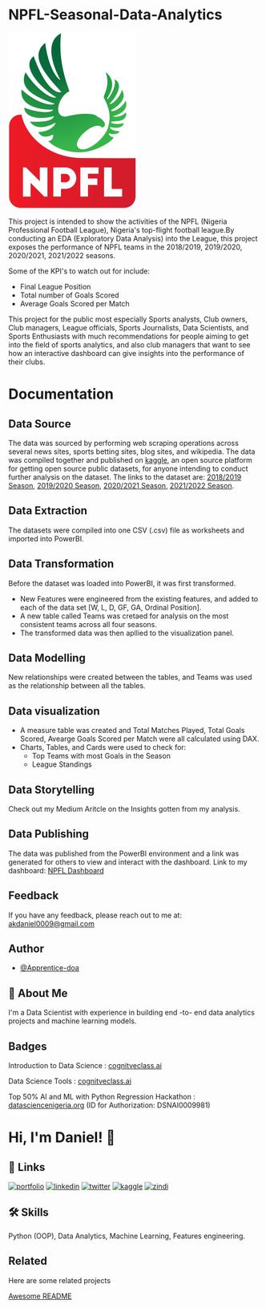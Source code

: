 # NPFL-Seasonal-Data-Analytics

![NPFL](https://github.com/Apprentice-doa/NPFL-Seasonal-Data-Analytics/blob/main/Images/NPFL%20LOGO.png)

This project is intended to show the activities of the NPFL (Nigeria Professional Football League), Nigeria's top-flight football league.By conducting an EDA (Exploratory Data Analysis) into the League, this project exposes the performance of NPFL teams in the 2018/2019, 2019/2020, 2020/2021, 2021/2022 seasons.

Some of the KPI's to watch out for include:
+ Final League Position
+ Total number of Goals Scored
+ Average Goals Scored per Match

This project for the public most especially Sports analysts, Club owners, Club managers, League officials, Sports Journalists, Data Scientists, and Sports Enthusiasts with much recommendations for people aiming to get into the field of sports analytics, and also club managers that want to see how an interactive dashboard can give insights into the performance of their clubs.

# Documentation

## Data Source 

The data was sourced by performing web scraping operations across several news sites, sports betting sites, blog sites, and wikipedia. 
The data was compiled together and published on [kaggle](https://www.kaggle.com/), an open source platform for getting open source public datasets, for anyone intending to conduct further analysis on the dataset.
The links to the dataset are: [2018/2019 Season](https://www.kaggle.com/datasets/danielakhabue/npfl-2018-2019-season), [2019/2020 Season](https://www.kaggle.com/datasets/danielakhabue/npfl-nigeria-professional-football-league-19-20), [2020/2021 Season](https://www.kaggle.com/datasets/danielakhabue/npfl-2020-2021-season), [2021/2022 Season](https://www.kaggle.com/datasets/danielakhabue/npfl-2021-2022-season).

## Data Extraction
The datasets were compiled into one  CSV (.csv) file as worksheets and imported into PowerBI. 

## Data Transformation
Before the dataset was loaded into PowerBI, it was first transformed.
+ New Features were engineered from the existing features, and added to each of the data set  [W, L, D, GF, GA, Ordinal Position].
+ A new table called Teams was cretaed for analysis on the most consistent teams across all four seasons.
+ The transformed data was then apllied to the visualization panel.

## Data Modelling
New relationships were created between the tables, and Teams was used as the relationship between all the tables.

## Data visualization
+ A measure table was created and Total Matches Played, Total Goals Scored, Avearge Goals Scored per Match  were all calculated using DAX.
+ Charts, Tables, and Cards were used to check for:
   + Top Teams with most Goals in the Season
   + League Standings
   
## Data Storytelling
Check out my Medium Aritcle on the Insights gotten from my analysis.

## Data Publishing
The data was published from the PowerBI environment and a link was generated for others to view and interact with the dashboard.
Link to my dashboard: [NPFL Dashboard](https://bit.ly/npfl_dashboard)

## Feedback

If you have any feedback, please reach out to me at: akdaniel0009@gmail.com

## Author

- [@Apprentice-doa](https://github.com/Apprentice-doa)

## 🚀 About Me
I'm a Data Scientist with experience in building end -to- end data analytics projects and machine learning models.

## Badges

Introduction to Data Science :  [cognitveclass.ai](https://courses.cognitiveclass.ai/certificates/365fbc9951984872b676b58bf6b750b0)

Data Science Tools : [cognitveclass.ai](https://courses.cognitiveclass.ai/certificates/b548573757be44ac8f00dd771ceba37c)

Top 50% AI and ML with Python Regression Hackathon : [datasciencenigeria.org](https://cert.datasciencenigeria.ai/) (ID for Authorization: DSNAI0009981)

# Hi, I'm Daniel! 👋

## 🔗 Links
[![portfolio](https://img.shields.io/badge/my_portfolio-000?style=for-the-badge&logo=ko-fi&logoColor=white)](https://bit.ly/daniel-akhabue)
[![linkedin](https://img.shields.io/badge/linkedin-0A66C2?style=for-the-badge&logo=linkedin&logoColor=white)](https://linkedin.com/in/daniel-akhabue/)
[![twitter](https://img.shields.io/badge/twitter-1DA1F2?style=for-the-badge&logo=twitter&logoColor=white)](https://twitter.com/doa_apprentice/)
[![kaggle](https://img.shields.io/badge/kaggle-ADD8E6?style=for-the-badge&logo=kaggle&logoColor=white)](https://www.kaggle.com/danielakhabue)
[![zindi](https://img.shields.io/badge/zindi-000080?style=for-the-badge&logo=zindi&logoColor=white)](https://zindi.africa/users/Apprentice-doa)

## 🛠 Skills
Python (OOP), Data Analytics, Machine Learning, Features engineering.

## Related

Here are some related projects

[Awesome README](https://github.com/Apprentice-doa/PowerBI-E-Commerce-Data-Analytics/blob/main/README.md)

